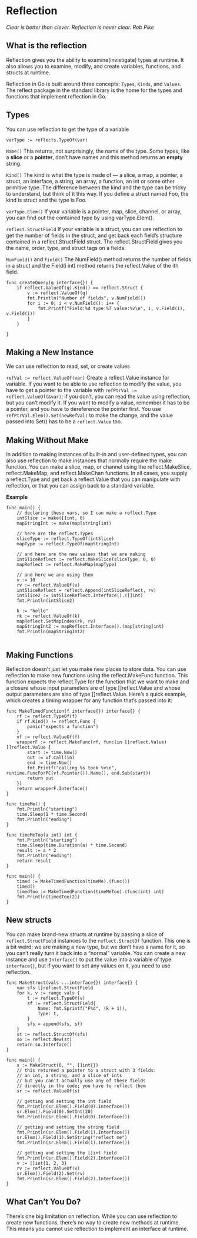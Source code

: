 # Reflection

*Clear is better than clever. Reflection is never clear.*
*Rob Pike*

## What is the reflection

 Reflection gives you the ability to examine(invistigate) types at runtime. It also allows you to examine, modify, and create variables, functions, and structs at runtime.

 Reflection in Go is built around three concepts: `Types`, `Kinds`, and `Values`. The reflect package in the standard library is the home for the types and functions that implement reflection in Go.

 ## Types
  You can use reflection to get the type of a variable 

`varType := reflects.TypeOf(var)`

`Name()` 
 This returns, not surprisingly, the name of the type. Some types, like a **slice** or a **pointer**, don’t have names and this method returns an **empty** string.


`Kind()` 
The kind is what the type is made of — a slice, a map, a pointer, a struct, an interface, a string, an array, a function, an int or some other primitive type. The difference between the kind and the type can be tricky to understand, but think of it this way. If you define a struct named Foo, the kind is struct and the type is Foo.

`varType.Elem()`
If your variable is a pointer, map, slice, channel, or array, you can find out the contained type by using varType.Elem().

`reflect.StructField`
If your variable is a struct, you can use reflection to get the number of fields in the struct, and get back each field’s structure contained in a reflect.StructField struct. The reflect.StructField gives you the name, order, type, and struct tags on a fields.

`NumField()` and `Field()`
The NumField() method returns the number of fields in a struct and the Field(i int) method returns the reflect.Value of the ith field.

```
func createQuery(q interface{}) {
	if reflect.ValueOf(q).Kind() == reflect.Struct {
		v := reflect.ValueOf(q)
		fmt.Println("Number of fields", v.NumField())
		for i := 0; i < v.NumField(); i++ {
			fmt.Printf("Field:%d type:%T value:%v\n", i, v.Field(i), v.Field(i))
		}
	}

}
```

## Making a New Instance

We can  use reflection to read, set, or create values

`refVal := reflect.ValueOf(var)`
Create a reflect.Value instance for variable.  If you want to be able to use reflection to modify the value, you have to get a pointer to the variable with `refPtrVal := reflect.ValueOf(&var)`; if you don’t, you can read the value using reflection, but you can’t modify it.
If you want to modify a value, remember it has to be a pointer, and you have to dereference the pointer first. You use `refPtrVal.Elem().Set(newRefVal)` to make the change, and the value passed into Set() has to be a `reflect.Value` too.


## Making Without Make
In addition to making instances of built-in and user-defined types, you can also use reflection to make instances that normally require the make function. You can make a slice, map, or channel using the reflect.MakeSlice, reflect.MakeMap, and reflect.MakeChan functions. In all cases, you supply a reflect.Type and get back a reflect.Value that you can manipulate with reflection, or that you can assign back to a standard variable.

**Example**

```
func main() {
	// declaring these vars, so I can make a reflect.Type
	intSlice := make([]int, 0)
	mapStringInt := make(map[string]int)

	// here are the reflect.Types
	sliceType := reflect.TypeOf(intSlice)
	mapType := reflect.TypeOf(mapStringInt)

	// and here are the new values that we are making
	intSliceReflect := reflect.MakeSlice(sliceType, 0, 0)
	mapReflect := reflect.MakeMap(mapType)

	// and here we are using them
	v := 10
	rv := reflect.ValueOf(v)
	intSliceReflect = reflect.Append(intSliceReflect, rv)
	intSlice2 := intSliceReflect.Interface().([]int)
	fmt.Println(intSlice2)

	k := "hello"
	rk := reflect.ValueOf(k)
	mapReflect.SetMapIndex(rk, rv)
	mapStringInt2 := mapReflect.Interface().(map[string]int)
	fmt.Println(mapStringInt2)
 
```

## Making Functions
Reflection doesn’t just let you make new places to store data. You can use reflection to make new functions using the reflect.MakeFunc function. This function expects the reflect.Type for the function that we want to make and a closure whose input parameters are of type []reflect.Value and whose output parameters are also of type []reflect.Value. Here’s a quick example, which creates a timing wrapper for any function that’s passed into it:

```
func MakeTimedFunction(f interface{}) interface{} {
	rf := reflect.TypeOf(f)
	if rf.Kind() != reflect.Func {
		panic("expects a function")
	}
	vf := reflect.ValueOf(f)
	wrapperF := reflect.MakeFunc(rf, func(in []reflect.Value) []reflect.Value {
		start := time.Now()
		out := vf.Call(in)
		end := time.Now()
		fmt.Printf("calling %s took %v\n", runtime.FuncForPC(vf.Pointer()).Name(), end.Sub(start))
		return out
	})
	return wrapperF.Interface()
}

func timeMe() {
	fmt.Println("starting")
	time.Sleep(1 * time.Second)
	fmt.Println("ending")
}

func timeMeToo(a int) int {
	fmt.Println("starting")
	time.Sleep(time.Duration(a) * time.Second)
	result := a * 2
	fmt.Println("ending")
	return result
}

func main() {
	timed := MakeTimedFunction(timeMe).(func())
	timed()
	timedToo := MakeTimedFunction(timeMeToo).(func(int) int)
	fmt.Println(timedToo(2))
}
```

## New structs

 You can make brand-new structs at runtime by passing a slice of `reflect.StructField` instances to the `reflect.StructOf` function. This one is a bit weird; we are making a new type, but we don’t have a name for it, so you can’t really turn it back into a “normal” variable. You can create a new instance and use `Interface()` to put the value into a variable of type `interface{}`, but if you want to set any values on it, you need to use reflection.

```
func MakeStruct(vals ...interface{}) interface{} {
	var sfs []reflect.StructField
	for k, v := range vals {
		t := reflect.TypeOf(v)
		sf := reflect.StructField{
			Name: fmt.Sprintf("F%d", (k + 1)),
			Type: t,
		}
		sfs = append(sfs, sf)
	}
	st := reflect.StructOf(sfs)
	so := reflect.New(st)
	return so.Interface()
}

func main() {
	s := MakeStruct(0, "", []int{})
	// this returned a pointer to a struct with 3 fields:
	// an int, a string, and a slice of ints
	// but you can’t actually use any of these fields
	// directly in the code; you have to reflect them
	sr := reflect.ValueOf(s)

	// getting and setting the int field
	fmt.Println(sr.Elem().Field(0).Interface())
	sr.Elem().Field(0).SetInt(20)
	fmt.Println(sr.Elem().Field(0).Interface())

	// getting and setting the string field
	fmt.Println(sr.Elem().Field(1).Interface())
	sr.Elem().Field(1).SetString("reflect me")
	fmt.Println(sr.Elem().Field(1).Interface())

	// getting and setting the []int field
	fmt.Println(sr.Elem().Field(2).Interface())
	v := []int{1, 2, 3}
	rv := reflect.ValueOf(v)
	sr.Elem().Field(2).Set(rv)
	fmt.Println(sr.Elem().Field(2).Interface())
}
```

## What Can’t You Do?
There’s one big limitation on reflection. While you can use reflection to create new functions, there’s no way to create new methods at runtime. This means you cannot use reflection to implement an interface at runtime. 